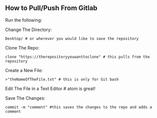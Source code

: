 ## How to Pull/Push From Gitlab

Run the following:

Change The Directory:
```cd 
Desktop/ # or wherever you would like to save the repository
```
Clone The Repo:
```git
clone "https://therepositoryyouwanttoclone" # this pulls from the repository
```
Create a New File:
```
>"theNameOfTheFile.txt" # this is only for Git bash
```

Edit The File in a Text Editor # atom is great!

Save The Changes:
``` git
commit -m "comment" #this saves the changes to the repo and adds a comment
```
